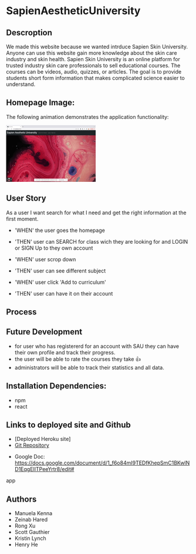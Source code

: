 # SapienAestheticUniversity

## Descroption 

We made this website because we wanted intrduce Sapien Skin University. Anyone can use this website gain more knowledge about the skin care industry and skin health. Sapien Skin University is an online platform for trusted industry skin care professionals to sell educational courses. The courses can be videos, audio, quizzes, or articles. The goal is to provide students short form information that makes complicated science easier to understand.

## Homepage Image:
The following animation demonstrates the application functionality:

![SapienAestheticUniversity main page](./Assets/244.gif)

## User Story 
As a user I want search for what I need and get the right information at the first moment. 

* 'WHEN' the user goes the homepage
* 'THEN' user can SEARCH for class wich they are looking for and LOGIN or SIGN Up to they own account

* 'WHEN' user scrop down 
* 'THEN' user can see different subject

* 'WHEN' user click 'Add to curriculum'
* 'THEN' user can have it on their account

## Process

## Future Development
* for user who has registererd for an account with SAU they can have their own profile and track their progress.
* the user will be able to rate the courses they take 👍 
* administrators will be able to track their statistics and all data.

## Installation Dependencies:
* npm
* react

## Links to deployed site and Github
* [Deployed Heroku site]
* [Git Repository](https://github.com/ManuelaKenna/SapienAestheticUniversity)

- Google Doc: https://docs.google.com/document/d/1_f6o84mI9TEDfKhepSmC1BKwlND1EqgElITPeeYrtr8/edit#

app

## Authors
* Manuela Kenna 
* Zeinab Hared
* Rong Xu
* Scott Gauthier
* Kristin Lynch 
* Henry He
